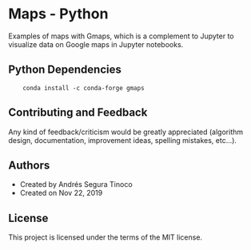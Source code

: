 # Maps - Python
Examples of maps with Gmaps, which is a complement to Jupyter to visualize data on Google maps in Jupyter notebooks.

## Python Dependencies
``` console
    conda install -c conda-forge gmaps
```

## Contributing and Feedback
Any kind of feedback/criticism would be greatly appreciated (algorithm design, documentation, improvement ideas, spelling mistakes, etc...).

## Authors
- Created by Andrés Segura Tinoco
- Created on Nov 22, 2019

## License
This project is licensed under the terms of the MIT license.
